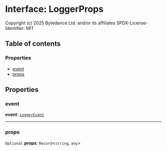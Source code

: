 # Interface: LoggerProps

Copyright (c) 2025 Bytedance Ltd. and/or its affiliates
SPDX-License-Identifier: MIT

## Table of contents

### Properties

* [event](/auto-docs/playground-react/interfaces/LoggerProps.md#event)
* [props](/auto-docs/playground-react/interfaces/LoggerProps.md#props)

## Properties

### event

**event**: [`LoggerEvent`](/auto-docs/playground-react/enums/LoggerEvent.md)

***

### props

`Optional` **props**: `Record`<`string`, `any`>
